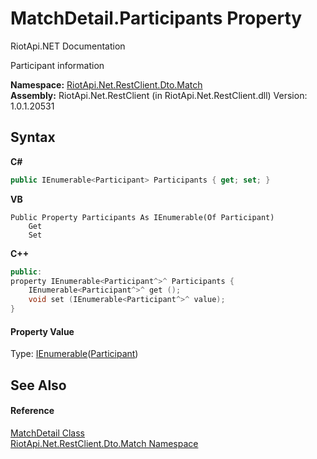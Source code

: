 # MatchDetail.Participants Property 
RiotApi.NET Documentation 

Participant information

**Namespace:**&nbsp;<a href="119ce159-34e9-7e8a-13ff-b7a4fc7406a6">RiotApi.Net.RestClient.Dto.Match</a><br />**Assembly:**&nbsp;RiotApi.Net.RestClient (in RiotApi.Net.RestClient.dll) Version: 1.0.1.20531

## Syntax

**C#**<br />
``` C#
public IEnumerable<Participant> Participants { get; set; }
```

**VB**<br />
``` VB
Public Property Participants As IEnumerable(Of Participant)
	Get
	Set
```

**C++**<br />
``` C++
public:
property IEnumerable<Participant^>^ Participants {
	IEnumerable<Participant^>^ get ();
	void set (IEnumerable<Participant^>^ value);
}
```


#### Property Value
Type: <a href="http://msdn2.microsoft.com/en-us/library/9eekhta0" target="_blank">IEnumerable</a>(<a href="11ccccd1-69d4-22ff-4a19-762a1c1e2507">Participant</a>)

## See Also


#### Reference
<a href="dba0202a-728f-4357-0d9b-ce727056112b">MatchDetail Class</a><br /><a href="119ce159-34e9-7e8a-13ff-b7a4fc7406a6">RiotApi.Net.RestClient.Dto.Match Namespace</a><br />